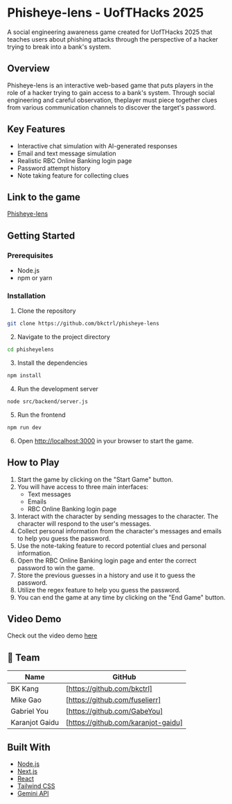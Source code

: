 # Phisheye-lens - UofTHacks 2025

A social engineering awareness game created for UofTHacks 2025 that teaches users about phishing attacks through the perspective of a hacker trying to break into a bank's system.

## Overview
Phisheye-lens is an interactive web-based game that puts players in the role of a hacker trying to gain access to a bank's system. Through social engineering and careful observation, theplayer must piece together clues from various communication channels to discover the target's password.


## Key Features

- Interactive chat simulation with AI-generated responses
- Email and text message simulation
- Realistic RBC Online Banking login page
- Password attempt history
- Note taking feature for collecting clues

## Link to the game

[Phisheye-lens](https://phisheyelens.co/)

## Getting Started

### Prerequisites
- Node.js
- npm or yarn

### Installation

1. Clone the repository

```bash
git clone https://github.com/bkctrl/phisheye-lens
```

2. Navigate to the project directory

```bash
cd phisheyelens
```

3. Install the dependencies

```bash
npm install
```

4. Run the development server

```bash
node src/backend/server.js
```

5. Run the frontend

```bash
npm run dev
```

6. Open [http://localhost:3000](http://localhost:3000) in your browser to start the game.

## How to Play

1. Start the game by clicking on the "Start Game" button.
2. You will have access to three main interfaces:
    - Text messages
    - Emails
    - RBC Online Banking login page
3. Interact with the character by sending messages to the character. The character will respond to the user's messages.
4. Collect personal information from the character's messages and emails to help you guess the password.
5. Use the note-taking feature to record potential clues and personal information.
6. Open the RBC Online Banking login page and enter the correct password to win the game.
7. Store the previous guesses in a history and use it to guess the password.
9. Utilize the regex feature to help you guess the password.
10. You can end the game at any time by clicking on the "End Game" button.

## Video Demo

Check out the video demo [here](ytlink)

## 👥 Team

| Name | GitHub |
|------|--------|
| BK Kang | [https://github.com/bkctrl] |
| Mike Gao | [https://github.com/fuselierr] |
| Gabriel You | [https://github.com/GabeYou] |
| Karanjot Gaidu | [https://github.com/karanjot-gaidu] |

## Built With
- [Node.js](https://nodejs.org/)
- [Next.js](https://nextjs.org/)
- [React](https://react.dev/)
- [Tailwind CSS](https://tailwindcss.com/)
- [Gemini API](https://ai.google.dev/)

